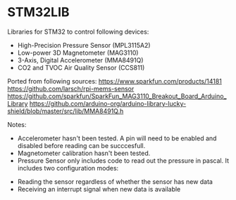 # STM32LIB
Libraries for STM32 to control following devices:
* High-Precision Pressure Sensor (MPL3115A2)
* Low-power 3D Magnetometer (MAG3110)
* 3-Axis, Digital Accelerometer (MMA8491Q)
* CO2 and TVOC Air Quality Sensor (CCS811)

Ported from following sources:
https://www.sparkfun.com/products/14181
https://github.com/larsch/rpi-mems-sensor
https://github.com/sparkfun/SparkFun_MAG3110_Breakout_Board_Arduino_Library
https://github.com/arduino-org/arduino-library-lucky-shield/blob/master/src/lib/MMA8491Q.h

Notes:
- Accelerometer hasn't been tested. A pin will need to be enabled and disabled before reading can be succcesfull.
- Magnetometer calibration hasn't been tested.
- Pressure Sensor only includes code to read out the pressure in pascal. It includes two configuration modes:
* Reading the sensor regardless of whether the sensor has new data
* Receiving an interrupt signal when new data is available
